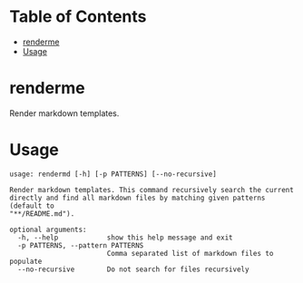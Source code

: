 
[//]: # (start:toc)
Table of Contents
=================
- [renderme](#renderme)
- [Usage](#usage)

[//]: # (end)

# renderme

Render markdown templates.

# Usage
[//]: # (start:shell`python -m rendermd.command_line --help`)
```
usage: rendermd [-h] [-p PATTERNS] [--no-recursive]

Render markdown templates. This command recursively search the current
directly and find all markdown files by matching given patterns (default to
"**/README.md").

optional arguments:
  -h, --help            show this help message and exit
  -p PATTERNS, --pattern PATTERNS
                        Comma separated list of markdown files to populate
  --no-recursive        Do not search for files recursively
```

[//]: # (end)
